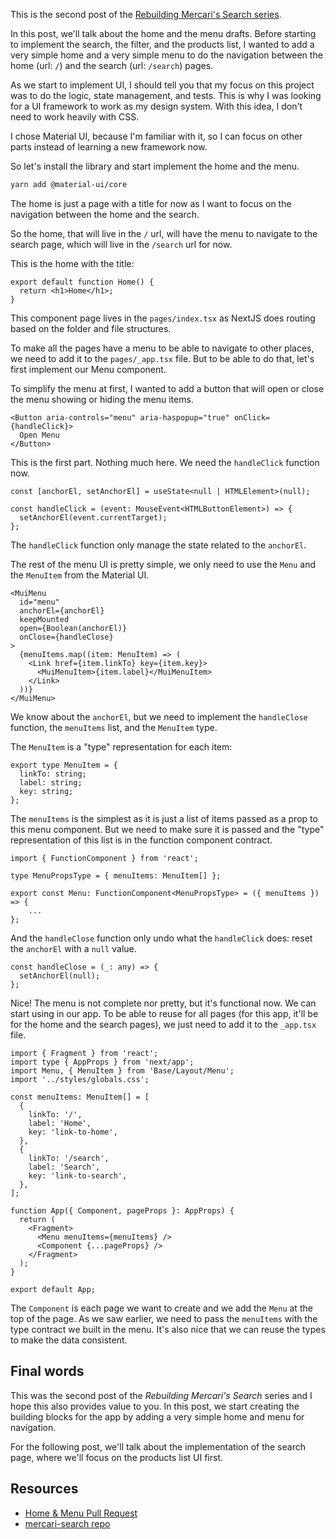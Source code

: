 This is the second post of the [Rebuilding Mercari's Search series](https://leandrotk.github.io/series/rebuilding-mercaris-search/).

In this post, we'll talk about the home and the menu drafts. Before starting to implement the search, the filter, and the products list, I wanted to add a very simple home and a very simple menu to do the navigation between the home (url: `/`) and the search (url: `/search`) pages.

As we start to implement UI, I should tell you that my focus on this project was to do the logic, state management, and tests. This is why I was looking for a UI framework to work as my design system. With this idea, I don't need to work heavily with CSS.

I chose Material UI, because I'm familiar with it, so I can focus on other parts instead of learning a new framework now.

So let's install the library and start implement the home and the menu.

```bash
yarn add @material-ui/core
```

The home is just a page with a title for now as I want to focus on the navigation between the home and the search.

So the home, that will live in the `/` url, will have the menu to navigate to the search page, which will live in the `/search` url for now.

This is the home with the title:

```tsx
export default function Home() {
  return <h1>Home</h1>;
}
```

This component page lives in the `pages/index.tsx` as NextJS does routing based on the folder and file structures.

To make all the pages have a menu to be able to navigate to other places, we need to add it to the `pages/_app.tsx` file. But to be able to do that, let's first implement our Menu component.

To simplify the menu at first, I wanted to add a button that will open or close the menu showing or hiding the menu items.

```tsx
<Button aria-controls="menu" aria-haspopup="true" onClick={handleClick}>
  Open Menu
</Button>
```

This is the first part. Nothing much here. We need the `handleClick` function now.

```tsx
const [anchorEl, setAnchorEl] = useState<null | HTMLElement>(null);

const handleClick = (event: MouseEvent<HTMLButtonElement>) => {
  setAnchorEl(event.currentTarget);
};
```

The `handleClick` function only manage the state related to the `anchorEl`.

The rest of the menu UI is pretty simple, we only need to use the `Menu` and the `MenuItem` from the Material UI.

```tsx
<MuiMenu
  id="menu"
  anchorEl={anchorEl}
  keepMounted
  open={Boolean(anchorEl)}
  onClose={handleClose}
>
  {menuItems.map((item: MenuItem) => (
    <Link href={item.linkTo} key={item.key}>
      <MuiMenuItem>{item.label}</MuiMenuItem>
    </Link>
  ))}
</MuiMenu>
```

We know about the `anchorEl`, but we need to implement the `handleClose` function, the `menuItems` list, and the `MenuItem` type.

The `MenuItem` is a "type" representation for each item:

```tsx
export type MenuItem = {
  linkTo: string;
  label: string;
  key: string;
};
```

The `menuItems` is the simplest as it is just a list of items passed as a prop to this menu component. But we need to make sure it is passed and the "type" representation of this list is in the function component contract.

```tsx
import { FunctionComponent } from 'react';

type MenuPropsType = { menuItems: MenuItem[] };

export const Menu: FunctionComponent<MenuPropsType> = ({ menuItems }) => {
	...
};
```

And the `handleClose` function only undo what the `handleClick` does: reset the `anchorEl` with a `null` value.

```tsx
const handleClose = (_: any) => {
  setAnchorEl(null);
};
```

Nice! The menu is not complete nor pretty, but it's functional now. We can start using in our app. To be able to reuse for all pages (for this app, it'll be for the home and the search pages), we just need to add it to the `_app.tsx` file.

```tsx
import { Fragment } from 'react';
import type { AppProps } from 'next/app';
import Menu, { MenuItem } from 'Base/Layout/Menu';
import '../styles/globals.css';

const menuItems: MenuItem[] = [
  {
    linkTo: '/',
    label: 'Home',
    key: 'link-to-home',
  },
  {
    linkTo: '/search',
    label: 'Search',
    key: 'link-to-search',
  },
];

function App({ Component, pageProps }: AppProps) {
  return (
    <Fragment>
      <Menu menuItems={menuItems} />
      <Component {...pageProps} />
    </Fragment>
  );
}

export default App;
```

The `Component` is each page we want to create and we add the `Menu` at the top of the page. As we saw earlier, we need to pass the `menuItems` with the type contract we built in the menu. It's also nice that we can reuse the types to make the data consistent.

## Final words

This was the second post of the _Rebuilding Mercari's Search_ series and I hope this also provides value to you. In this post, we start creating the building blocks for the app by adding a very simple home and menu for navigation.

For the following post, we'll talk about the implementation of the search page, where we'll focus on the products list UI first.

## Resources

- [Home & Menu Pull Request](https://github.com/leandrotk/mercari-search/pull/1)
- [mercari-search repo](https://github.com/leandrotk/mercari-search)
